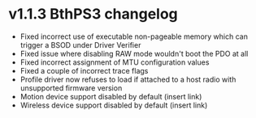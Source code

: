 # v1.1.3 BthPS3 changelog

- Fixed incorrect use of executable non-pageable memory which can trigger a BSOD under Driver Verifier
- Fixed issue where disabling RAW mode wouldn't boot the PDO at all
- Fixed incorrect assignment of MTU configuration values
- Fixed a couple of incorrect trace flags
- Profile driver now refuses to load if attached to a host radio with unsupported firmware version
- Motion device support disabled by default (insert link)
- Wireless device support disabled by default (insert link)
